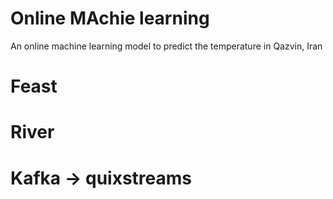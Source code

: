 # Online MAchie learning 

An online machine learning model to predict the temperature in Qazvin, Iran
# Feast
# River
# Kafka -> quixstreams
